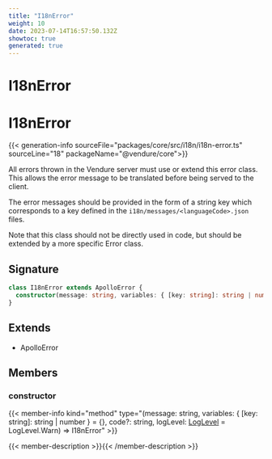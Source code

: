 ```yaml
---
title: "I18nError"
weight: 10
date: 2023-07-14T16:57:50.132Z
showtoc: true
generated: true
---
```

<!-- This file was generated from the Vendure source. Do not modify. Instead, re-run the "docs:build" script -->

# I18nError
<div class="symbol">


# I18nError

{{< generation-info sourceFile="packages/core/src/i18n/i18n-error.ts" sourceLine="18" packageName="@vendure/core">}}

All errors thrown in the Vendure server must use or extend this error class. This allows the
error message to be translated before being served to the client.

The error messages should be provided in the form of a string key which corresponds to
a key defined in the `i18n/messages/<languageCode>.json` files.

Note that this class should not be directly used in code, but should be extended by
a more specific Error class.

## Signature

```TypeScript
class I18nError extends ApolloError {
  constructor(message: string, variables: { [key: string]: string | number } = {}, code?: string, logLevel: LogLevel = LogLevel.Warn)
}
```
## Extends

 * ApolloError


## Members

### constructor

{{< member-info kind="method" type="(message: string, variables: { [key: string]: string | number } = {}, code?: string, logLevel: <a href='/typescript-api/logger/log-level#loglevel'>LogLevel</a> = LogLevel.Warn) => I18nError"  >}}

{{< member-description >}}{{< /member-description >}}


</div>
